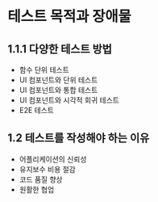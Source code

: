 # 테스트 목적과 장애물

## 1.1.1 다양한 테스트 방법

- 함수 단위 테스트
- UI 컴포넌트와 단위 테스트
- UI 컴포넌트와 통합 테스트
- UI 컴포넌트와 시각적 회귀 테스트
- E2E 테스트

## 1.2 테스트를 작성해야 하는 이유

- 어플리케이션의 신뢰성
- 유지보수 비용 절감
- 코드 품질 향상
- 원활한 협업

